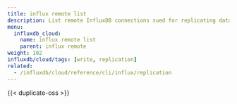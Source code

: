 ```yaml
---
title: influx remote list
description: List remote InfluxDB connections sued for replicating data.
menu:
  influxdb_cloud:
    name: influx remote list
    parent: influx remote
weight: 102
influxdb/cloud/tags: [write, replication]
related:
  - /influxdb/cloud/reference/cli/influx/replication
---
```


{{< duplicate-oss >}}

